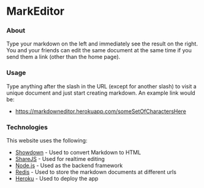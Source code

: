 # MarkEditor

### About

Type your markdown on the left and immediately see the result on the right. You and your friends can edit the same document at the same time if you send them a link (other than the home page).

### Usage

Type anything after the slash in the URL (except for another slash) to visit a unique document and just start creating markdown. An example link would be: 
    
- https://markdowneditor.herokuapp.com/someSetOfCharactersHere

### Technologies

This website uses the following:

- [Showdown](https://github.com/showdownjs/showdown) - Used to convert Markdown to HTML
- [ShareJS](https://github.com/josephg/ShareJS) - Used for realtime editing
- [Node.js](https://nodejs.org/) - Used as the backend framework 
- [Redis](http://redis.io/) - Used to store the markdown documents at different urls
- [Heroku](https://www.heroku.com/) - Used to deploy the app
    
